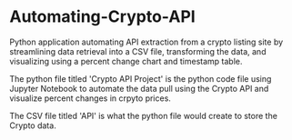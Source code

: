 # Automating-Crypto-API
Python application automating API extraction from a crypto listing site by streamlining data retrieval into a CSV file, transforming the data, and visualizing using a percent change chart and timestamp table.

The python file titled 'Crypto API Project' is the python code file using Jupyter Notebook to automate the data pull using the Crypto API and visualize percent changes in crpyto prices.

The CSV file titled 'API' is what the python file would create to store the Crypto data.
